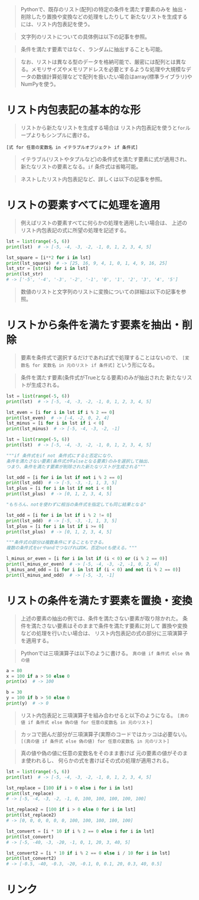 > Pythonで、既存のリスト(配列)の特定の条件を満たす要素のみを
  抽出・削除したり置換や変換などの処理をしたりして
  新たなリストを生成するには、リスト内包表記を使う。

> 文字列のリストについての具体例は以下の記事を参照。
[](https://note.nkmk.me/python-list-str-select-replace/)

> 条件を満たす要素ではなく、ランダムに抽出することも可能。
[](https://note.nkmk.me/python-random-choice-sample-choices/)

> なお、リストは異なる型のデータを格納可能で、厳密には配列とは異なる。メモリサイズやメモリアドレスを必要とするような処理や大規模なデータの数値計算処理などで配列を扱いたい場合はarray(標準ライブラリ)やNumPyを使う。
[](https://note.nkmk.me/python-list-array-numpy-ndarray/)

# リスト内包表記の基本的な形

> リストから新たなリストを生成する場合は
  リスト内包表記を使うと`for`ループよりもシンプルに書ける。

`[式 for 任意の変数名 in イテラブルオブジェクト if 条件式]`

> イテラブル(リストやタプルなど)の条件式を満たす要素に式が適用され、
  新たなリストの要素となる。`if` 条件式は省略可能。

> ネストしたリスト内包表記など、詳しくは以下の記事を参照。
[](../../5.%20特殊構文/内包表記.md)

# リストの要素すべてに処理を適用

> 例えばリストの要素すべてに何らかの処理を適用したい場合は、
  上述のリスト内包表記の式に所望の処理を記述する。

```python
lst = list(range(-5, 6))
print(lst)  # -> [-5, -4, -3, -2, -1, 0, 1, 2, 3, 4, 5]

lst_square = [i**2 for i in lst]
print(lst_square)  # -> [25, 16, 9, 4, 1, 0, 1, 4, 9, 16, 25]
lst_str = [str(i) for i in lst]
print(lst_str)
# -> ['-5', '-4', '-3', '-2', '-1', '0', '1', '2', '3', '4', '5']
```

> 数値のリストと文字列のリストに変換についての詳細は以下の記事を参照。
[](4.%20文字列リスト・数値のリストの相互変換.md)

# リストから条件を満たす要素を抽出・削除

> 要素を条件式で選択するだけであれば式で処理することはないので、
  `[変数名 for 変数名 in 元のリスト if 条件式]`
  という形になる。

> 条件を満たす要素(条件式がTrueとなる要素)のみが抽出された
  新たなリストが生成される。

```python
lst = list(range(-5, 6))
print(lst)  # -> [-5, -4, -3, -2, -1, 0, 1, 2, 3, 4, 5]

lst_even = [i for i in lst if i % 2 == 0]
print(lst_even)  # -> [-4, -2, 0, 2, 4]
lst_minus = [i for i in lst if i < 0]
print(lst_minus)  # -> [-5, -4, -3, -2, -1]
```

```python
lst = list(range(-5, 6))
print(lst)  # -> [-5, -4, -3, -2, -1, 0, 1, 2, 3, 4, 5]

"""if 条件式をif not 条件式にすると否定になり、
条件を満たさない要素(条件式がFalseとなる要素)のみを選択して抽出、
つまり、条件を満たす要素が削除された新たなリストが生成される"""

lst_odd = [i for i in lst if not i % 2 == 0]
print(lst_odd)  # -> [-5, -3, -1, 1, 3, 5]
lst_plus = [i for i in lst if not i < 0]
print(lst_plus)  # -> [0, 1, 2, 3, 4, 5]

"もちろん、notを使わずに相当の条件式を指定しても同じ結果となる"

lst_odd = [i for i in lst if i % 2 != 0]
print(lst_odd)  # -> [-5, -3, -1, 1, 3, 5]
lst_plus = [i for i in lst if i >= 0]
print(lst_plus)  # -> [0, 1, 2, 3, 4, 5]

"""条件式の部分は複数条件にすることもできる。
複数の条件式をorやandでつなげればOK。否定notも使える。"""

l_minus_or_even = [i for i in lst if (i < 0) or (i % 2 == 0)]
print(l_minus_or_even)  # -> [-5, -4, -3, -2, -1, 0, 2, 4]
l_minus_and_odd = [i for i in lst if (i < 0) and not (i % 2 == 0)]
print(l_minus_and_odd)  # -> [-5, -3, -1]
```

# リストの条件を満たす要素を置換・変換

> 上述の要素の抽出の例では、条件を満たさない要素が取り除かれた。
> 条件を満たさない要素はそのままで条件を満たす要素に対して
  置換や変換などの処理を行いたい場合は、
  リスト内包表記の式の部分に三項演算子を適用する。
[](../../4.%20制御フロー/3.%20if%20文・三項演算子.md)

> Pythonでは三項演算子は以下のように書ける。
`真の値 if 条件式 else 偽の値`

```python
a = 80
x = 100 if a > 50 else 0
print(x)  # -> 100

b = 30
y = 100 if b > 50 else 0
print(y)  # -> 0
```

> リスト内包表記と三項演算子を組み合わせると以下のようになる。
`[真の値 if 条件式 else 偽の値 for 任意の変数名 in 元のリスト]`

> カッコで囲んだ部分が三項演算子(実際のコードではカッコは必要ない)。
`[(真の値 if 条件式 else 偽の値) for 任意の変数名 in 元のリスト]`

> 真の値や偽の値に任意の変数名をそのまま書けば
  元の要素の値がそのまま使われるし、
  何らかの式を書けばその式の処理が適用される。

```python
lst = list(range(-5, 6))
print(lst)  # -> [-5, -4, -3, -2, -1, 0, 1, 2, 3, 4, 5]

lst_replace = [100 if i > 0 else i for i in lst]
print(lst_replace)
# -> [-5, -4, -3, -2, -1, 0, 100, 100, 100, 100, 100]

lst_replace2 = [100 if i > 0 else 0 for i in lst]
print(lst_replace2)
# -> [0, 0, 0, 0, 0, 0, 100, 100, 100, 100, 100]

lst_convert = [i * 10 if i % 2 == 0 else i for i in lst]
print(lst_convert)
# -> [-5, -40, -3, -20, -1, 0, 1, 20, 3, 40, 5]

lst_convert2 = [i * 10 if i % 2 == 0 else i / 10 for i in lst]
print(lst_convert2)
# -> [-0.5, -40, -0.3, -20, -0.1, 0, 0.1, 20, 0.3, 40, 0.5]
```

# リンク

[](https://note.nkmk.me/python-list-select-replace/)
